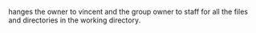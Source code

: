 hanges the owner to vincent and the group owner to staff for all the files and directories in the working directory.
